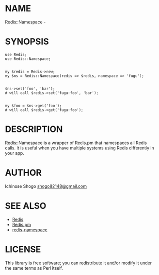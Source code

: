 # NAME

Redis::Namespace -

# SYNOPSIS

    use Redis;
    use Redis::Namespace;
    

    my $redis = Redis->new;
    my $ns = Redis::Namespace(redis => $redis, namespace => 'fugu');
    

    $ns->set('foo', 'bar');
    # will call $redis->set('fugu:foo', 'bar');
    

    my $foo = $ns->get('foo');
    # will call $redis->get('fugu:foo');



# DESCRIPTION

Redis::Namespace is a wrapper of Redis.pm that namespaces all Redis calls.
It is useful when you have multiple systems using Redis differently in your app.

# AUTHOR

Ichinose Shogo <shogo82148@gmail.com>

# SEE ALSO

- [Redis](http://redis.io/)
- [Redis.pm](https://github.com/melo/perl-redis)
- [redis-namespace](https://github.com/resque/redis-namespace)

# LICENSE

This library is free software; you can redistribute it and/or modify
it under the same terms as Perl itself.
